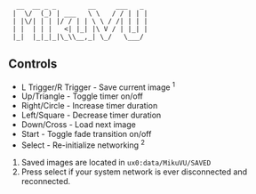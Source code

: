 ```
  __  __ _ _        __     ___   _ 
 |  \/  (_) | ___   \ \   / / | | |
 | |\/| | | |/ / | | \ \ / /| | | |
 | |  | | |   <| |_| |\ V / | |_| |
 |_|  |_|_|_|\_\\__,_| \_/   \___/ 
```                                


## Controls
- L Trigger/R Trigger - Save current image <sup>1</sup>
- Up/Triangle - Toggle timer on/off
- Right/Circle - Increase timer duration
- Left/Square - Decrease timer duration
- Down/Cross - Load next image
- Start - Toggle fade transition on/off
- Select - Re-initialize networking <sup>2</sup>

1. Saved images are located in `ux0:data/MikuVU/SAVED`
2. Press select if your system network is ever disconnected and reconnected.